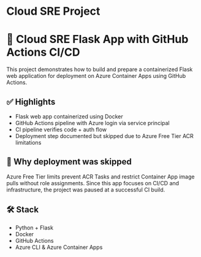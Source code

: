 # Cloud SRE Project 
# 🚀 Cloud SRE Flask App with GitHub Actions CI/CD

This project demonstrates how to build and prepare a containerized Flask web application for deployment on Azure Container Apps using GitHub Actions.

## ✅ Highlights

- Flask web app containerized using Docker
- GitHub Actions pipeline with Azure login via service principal
- CI pipeline verifies code + auth flow
- Deployment step documented but skipped due to Azure Free Tier ACR limitations

## 📌 Why deployment was skipped

Azure Free Tier limits prevent ACR Tasks and restrict Container App image pulls without role assignments. Since this app focuses on CI/CD and infrastructure, the project was paused at a successful CI build.

## 🛠️ Stack

- Python + Flask
- Docker
- GitHub Actions
- Azure CLI & Azure Container Apps

